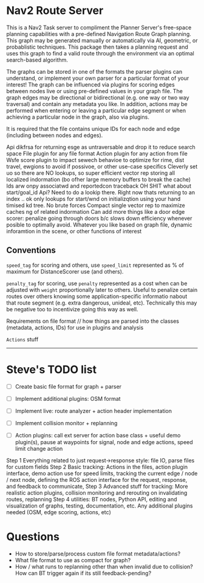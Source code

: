 # Nav2 Route Server

This is a Nav2 Task server to compliment the Planner Server's free-space planning capabilities with a pre-defined Navigation Route Graph planning.
This graph may be generated manually or automatically via AI, geometric, or probablistic techniques.
This package then takes a planning request and uses this graph to find a valid route through the environment via an optimal search-based algorithm.

The graphs can be stored in one of the formats the parser plugins can understand, or implement your own parser for a particular format of your interest!
The graph can be influenced via plugins for scoring edges between nodes live or using pre-defined values in your graph file.
The graph edges may be directional or bidirectional (e.g. one way or two way traversal) and contain any metadata you like.
In addition, actions may be performed when entering or leaving a particular edge segment or when achieving a particular node in the graph, also via plugins.

It is required that the file contains unique IDs for each node and edge (including between nodes and edges).


Api dikfrsa for returning esge as untraversable and drop it to reduce search space
File plugin for any file format
Action plugin for any action from file
Wsfe score plugin to impact sewech behavioe to optimize for rime, dist travel, ewgions to avoid if possivoe, or other use-case specifics
Cleverly set uo so there are NO lookups, so super efficient vector rep storing all localized indormation (bo ofher large memory buffers to break the cache)
Ids arw onpy associatwd and reportedcon traceback
OH SHIT what about start/goal_id Api? Need to do a lookip there. Right now thats returning to an index
.. ok only lookups for start/wnd on initializqtion using your hand timised kd tree. No brute forces
Compact single vector rep to maximize caches ng of related indormation
Can add more things like a door edge scorer: penalize going through doors b/c slows down efficiency whenever posible to optimally avoid. Whatever you like based on graph file, dynamic inforamtion in the scene, or other functions of interest

## Conventions

`speed_tag` for scoring and others, use `speed_limit` represented as % of maximum for DistanceScorer use (and others).

`penalty_tag` for scoring, use `penalty` represented as a cost when can be adjusted with `weight` proportionally later to others. Useful to penalize certain routes over others knowing some application-specific informatio nabout that route segment (e.g. extra dangerous, unideal, etc). Technically this may be negative too to incentivize going this way as well.

Requirements on file format // how things are parsed into the classes (metadata, actions, IDs) for use in plugins and analysis

`Actions` stuff

---

# Steve's TODO list

- [ ] Create basic file format for graph + parser
- [ ] Implement additional plugins: OSM format

- [ ] Implement live: route analyzer + action header implementation
- [ ] Implement collision monitor + replanning
- [ ] Action plugins: call ext server for action base class + useful demo plugin(s), pause at waypoints for signal, node and edge actions, speed limit change action

Step 1 Everything related to just request->response style: file IO, parse files for custom fields
Step 2 Basic tracking: Actions in the files, action plugin interface, demo action use for speed limits, tracking the current edge / node / next node, defining the ROS action interface for the request, response, and feedback to communicate,
Step 3 Advanced stuff for tracking: More realistic action plugins, collision monitoring and rerouting on invalidating routes, replanning
Step 4 utilities: BT nodes, Python API, editing and visualization of graphs, testing, documentation, etc. Any additional plugins needed (OSM, edge scoring, actions, etc)

# Questions

- How to store/parse/process custom file format metadata/actions?
- What file format to use as compact for graph?
- How / what runs to replanning other than when invalid due to collision? How can BT trigger again if its still feedback-pending?
